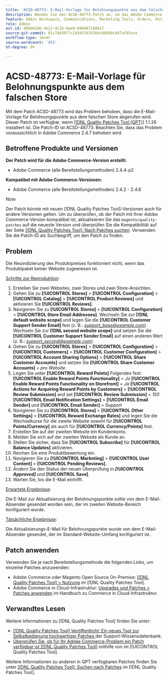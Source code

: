 ```yaml
---
title: 'ACSD-48773: E-Mail-Vorlage für Belohnungspunkte aus dem falschen Store'
description: Wenden Sie den ACSD-48773 Patch an, um das Adobe Commerce-Problem zu beheben, bei dem die E-Mail-Vorlage für Belohnungspunkte aus dem falschen Store abgerufen wird.
feature: Admin Workspace, Communications, Marketing Tools, Orders, Personalization, Rewards
role: Admin
exl-id: db8b6196-3e13-4c1b-8ae8-040487180817
source-git-commit: 81c78439f7c243437b7b76dc80560c847af95ace
workflow-type: tm+mt
source-wordcount: '453'
ht-degree: 0%

---
```


# ACSD-48773: E-Mail-Vorlage für Belohnungspunkte aus dem falschen Store

Mit dem Patch ACSD-48773 wird das Problem behoben, dass die E-Mail-Vorlage für Belohnungspunkte aus dem falschen Store abgerufen wird. Dieser Patch ist verfügbar, wenn [[!DNL Quality Patches Tool (QPT)]](https://experienceleague.adobe.com/de/docs/commerce-knowledge-base/kb/announcements/commerce-announcements/magento-quality-patches-released-new-tool-to-self-serve-quality-patches) 1.1.26 installiert ist. Die Patch-ID ist ACSD-48773. Beachten Sie, dass das Problem voraussichtlich in Adobe Commerce 2.4.7 behoben wird.

## Betroffene Produkte und Versionen

**Der Patch wird für die Adobe Commerce-Version erstellt:**

* Adobe Commerce (alle Bereitstellungsmethoden) 2.4.4-p2

**Kompatibel mit Adobe Commerce-Versionen:**

* Adobe Commerce (alle Bereitstellungsmethoden) 2.4.2 - 2.4.6

>[!NOTE]
>
>Der Patch könnte mit neuen [!DNL Quality Patches Tool]-Versionen auch für andere Versionen gelten. Um zu überprüfen, ob der Patch mit Ihrer Adobe Commerce-Version kompatibel ist, aktualisieren Sie das `magento/quality-patches` auf die neueste Version und überprüfen Sie die Kompatibilität auf der Seite [[!DNL Quality Patches Tool]: Nach Patches suchen](https://experienceleague.adobe.com/tools/commerce-quality-patches/index.html?lang=de). Verwenden Sie die Patch-ID als Suchbegriff, um den Patch zu finden.

## Problem

Die Neuindizierung des Produktpreises funktioniert nicht, wenn das Produktpaket keiner Website zugewiesen ist.

<u>Schritte zur Reproduktion</u>:

1. Erstellen Sie zwei Websites, zwei Stores und zwei Store-Ansichten.
1. Gehen Sie zu **[!UICONTROL Stores]** > **[!UICONTROL Configuration]** > **[!UICONTROL Catalog]** > **[!UICONTROL Product Reviews]** und aktivieren Sie **[!UICONTROL Reviews]**.
1. Navigieren Sie zu **[!UICONTROL Stores]** > **[!UICONTROL Configuration]** > **[!UICONTROL Store Email Addresses]**.
Wechseln Sie zur **[!DNL default website scope]** und legen Sie die **[!UICONTROL Customer Support Sender Email]** fest (z. B.: *support_base@example.com*).
Wechseln Sie zur **[!DNL second website scope]** und setzen Sie die **[!UICONTROL Customer Support Sender Email]** auf einen anderen Wert (z. B.: *support_second@example.com*).
1. Gehen Sie zu **[!UICONTROL Stores]** > **[!UICONTROL Configuration]** > **[!UICONTROL Customers]** > **[!UICONTROL Customer Configuration]** > **[!UICONTROL Account Sharing Options]** > **[!UICONTROL Share Customer Accounts]** und setzen Sie **[!UICONTROL Share Customer Accounts]** = *pro Website*.
1. Legen Sie unter **[!UICONTROL Reward Points]** Folgendes fest:
   **[!UICONTROL Enable Reward Points Functionality]** = *Ja*
   **[!UICONTROL Enable Reward Points Functionality on Storefront]** = *Ja*
   **[!UICONTROL Actions for Acquiring Reward Points by Customers]** > **[!UICONTROL Review Submission]** and set **[!UICONTROL Review Submission]** = *150*
   **[!UICONTROL Email Notification Settings]** > **[!UICONTROL Email Sender]** und **[!UICONTROL Email Sender]** = *Support*
1. Navigieren Sie zu **[!UICONTROL Stores]** > **[!UICONTROL Other Settings]** > **[!UICONTROL Reward Exchange Rates]** und legen Sie die Wechselkurse für die zweite Website sowohl für **[!UICONTROL Points/Currency]** als auch für **[!UICONTROL Currency/Points]** fest.
1. Erstellen Sie auf der zweiten Website ein Kundenkonto.
1. Melden Sie sich auf der zweiten Website als Kunde an.
1. Stellen Sie sicher, dass Sie **[!UICONTROL Subscribe]** für **[!UICONTROL Balance Updates]** aktivieren.
1. Reichen Sie eine Produktbewertung ein.
1. Navigieren Sie zu **[!UICONTROL Marketing]** > **[!UICONTROL User Content]** > **[!UICONTROL Pending Reviews]**.
1. Ändern Sie den Status der neuen Überprüfung in ***[!UICONTROL Approved]*** und **[!UICONTROL Save]**.
1. Warten Sie, bis die E-Mail eintrifft.

<u>Erwartete Ergebnisse</u>:

Die E-Mail zur Aktualisierung der Belohnungspunkte sollte von dem E-Mail-Absender gesendet worden sein, der im zweiten Website-Bereich konfiguriert wurde.

<u>Tatsächliche Ergebnisse</u>:

Die Aktualisierungs-E-Mail für Belohnungspunkte wurde von dem E-Mail-Absender gesendet, der im Standard-Website-Umfang konfiguriert ist.

## Patch anwenden

Verwenden Sie je nach Bereitstellungsmethode die folgenden Links, um einzelne Patches anzuwenden:

* Adobe Commerce oder Magento Open Source On-Premise: [[!DNL Quality Patches Tool] > Nutzung](/help/tools/quality-patches-tool/usage.md) im [!DNL Quality Patches Tool].
* Adobe Commerce in Cloud-Infrastruktur: [Upgrades und Patches > Patches anwenden](https://experienceleague.adobe.com/docs/commerce-cloud-service/user-guide/develop/upgrade/apply-patches.html?lang=de) im Handbuch zu Commerce in Cloud-Infrastruktur.

## Verwandtes Lesen

Weitere Informationen zu [!DNL Quality Patches Tool] finden Sie unter:

* [[!DNL Quality Patches Tool] Veröffentlicht: Ein neues Tool zur Selbstbedienung hochwertiger Patches ](https://experienceleague.adobe.com/de/docs/commerce-knowledge-base/kb/announcements/commerce-announcements/magento-quality-patches-released-new-tool-to-self-serve-quality-patches) der Support-Wissensdatenbank.
* [Überprüfen Sie, ob für Ihr Adobe Commerce-Problem ein Patch verfügbar ist [!DNL Quality Patches Tool]](/help/tools/quality-patches-tool/patches-available-in-qpt/check-patch-for-magento-issue-with-magento-quality-patches.md) mithilfe von im [!UICONTROL Quality Patches Tool].


Weitere Informationen zu anderen in QPT verfügbaren Patches finden Sie unter [[!DNL Quality Patches Tool]: Suchen nach Patches](https://experienceleague.adobe.com/tools/commerce-quality-patches/index.html?lang=de) im [!DNL Quality Patches Tool].
